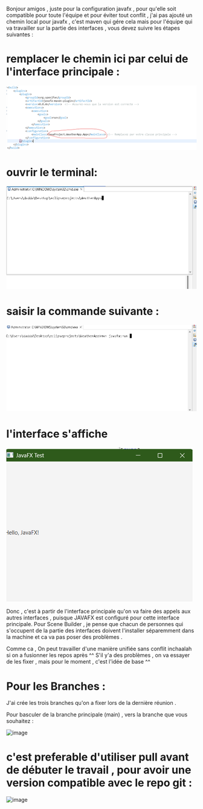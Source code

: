 Bonjour amigos , juste pour la configuration javafx , pour qu'elle soit compatible pour toute l'équipe et pour éviter tout conflit , j'ai pas ajouté un chemin local pour javafx , c'est maven qui gére cela
mais pour l'équipe qui va travailler sur la partie des interfaces , vous devez suivre les étapes suivantes : 

# remplacer le chemin ici par celui de l'interface principale :
![first](first.png)

# ouvrir le terminal: 
![first](second.png)
# saisir la commande suivante :
![first](third.png)
# l'interface s'affiche
![fist](fourth.png)

Donc , c'est à partir de l'interface principale qu'on va faire des appels aux autres interfaces , puisque JAVAFX est configuré pour cette interface principale.
Pour Scene Builder , je pense que chacun de personnes qui s'occupent de la partie des interfaces doivent l'installer séparemment dans la machine et ca va pas poser des problèmes .

Comme ca , On peut travailler d'une manière unifiée sans conflit inchaalah si on a fusionner les repos après ^^ 
S'il y'a des problèmes , on va essayer de les fixer , mais pour le moment , c'est l'idée de base ^^


# Pour les Branches :
J'ai crée les trois branches qu'on a fixer lors de la dernière réunion .

Pour basculer de la branche principale (main) , vers la branche que vous souhaitez :

![image](https://github.com/user-attachments/assets/015f990a-cb02-4c8b-8167-d9c888792ec5)

# c'est preferable d'utiliser pull avant de débuter le travail , pour avoir une version compatible avec le repo git  : 
![image](https://github.com/user-attachments/assets/7f7352f6-df64-416e-83ce-170c711ed22c)





